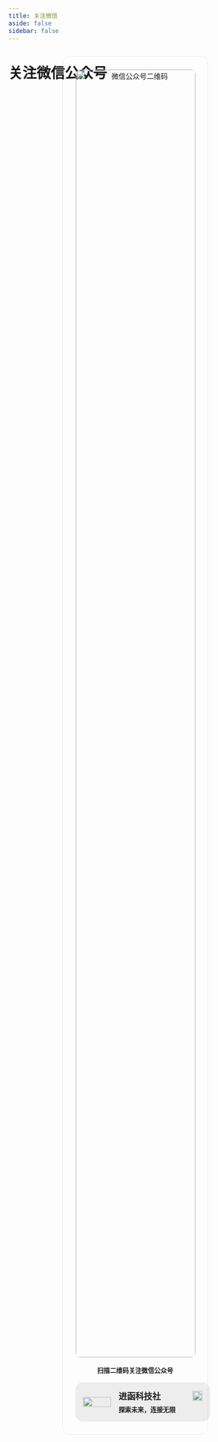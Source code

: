 ```yaml
---
title: 关注微信
aside: false
sidebar: false
---
```


# 关注微信公众号

<div class="qr-container">
  <div class="qr-code-box">
    <img src="/image/about/qrcode.png" alt="微信公众号二维码" data-fancybox="gallery" class="qr-code-image">
    <p class="qr-code-text">扫描二维码关注微信公众号</p>
    <div class="qr-info-box">
      <div class="qr-avatar">
        <img src="/image/about/logo.png" width="100%">
      </div>
      <div class="qr-info-text">
        <div class="qr-info-name">
          进函科技社
          <a href="/image/about/wx.png" download="进函科技社.png">
            <img src="/image/about/download.svg" alt="下载" title="点击下载二维码" class="qr-download-button">
          </a>
        </div>
        <div class="qr-info-slogan">探索未来，连接无限</div>
      </div>
    </div>
  </div>
</div>

<style>
  /* 隐藏底部 Footer */
  .VPDocFooter{
    display: none;
  }

  .VPDoc{
    padding: 32px 24px 10px !important;
  }

  @media (min-width: 960px) {
    .content {
        padding: 0 32px 50px !important;
    }
  }

  .qr-container {
    display: flex;
    justify-content: center;
    align-items: center;
    height: 65vh;
    padding: 20px;
    box-sizing: border-box;
  }

  .qr-code-box {
    padding: 25px;
    border-radius: 15px;
    max-width: 320px;
    text-align: center;
    background-color: var(--vp-c-bg-soft);
    border: 1px solid #80808025;
  }

  .qr-code-image {
    width: 100%;
    border-radius: 10px;
    border: 1px solid #80808025;
  }

  .qr-code-text {
    margin-top: 15px;
    font-size: 0.9em;
    font-weight: bold;
    color: var(--vp-c-text-1);
  }

  .qr-info-box {
    width: 100%;
    background: #80808020;
    padding: 15px;
    border-radius: 15px;
    display: flex;
    align-items: center;
    color: var(--info-text-color);
    margin-top: 15px;
  }

  .qr-avatar {
    width: 80px;
    height: 100%;
    margin-right: 15px;
  }

  .qr-info-text {
    text-align: left;
    display: flex;
    flex-direction: column;
    justify-content: center;
    width: 100%;
  }

  .qr-info-name {
    font-size: 1.2em;
    font-weight: bold;
    display: flex;
    align-items: center;
  }

  .qr-info-name a {
    margin-left: auto; /* 将下载按钮推到右侧 */
  }
  
  .qr-download-button {
    width: 20px;
    height: 20px;
  }

  .qr-info-slogan {
    font-size: 0.9em;
    font-weight: 600;
    margin-top: 5px;
  }

  /* 响应式设计：在较小屏幕上调整字体大小 */
  @media (max-width: 600px) {
    .qr-code-box {
      padding: 20px;
    }

    .qr-code-text {
      font-size: 1em;
    }

    .qr-info-name {
      font-size: 1em;
    }

    .qr-info-slogan {
      font-size: 0.8em;
    }

    .qr-download-button {
      width: 18px;
      height: 18px;
    }
  }
</style>
